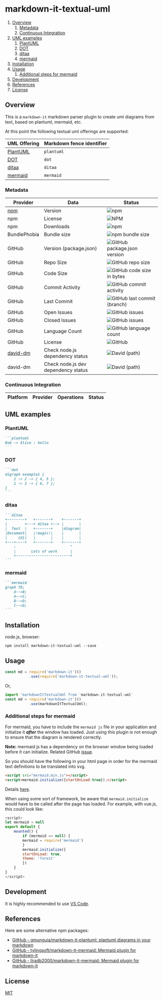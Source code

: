 # markdown-it-textual-uml

1. [Overview](#overview)
   1. [Metadata](#metadata)
   2. [Continuous Integration](#continuous-integration)
2. [UML examples](#uml-examples)
   1. [PlantUML](#plantuml)
   2. [DOT](#dot)
   3. [ditaa](#ditaa)
   4. [mermaid](#mermaid)
3. [Installation](#installation)
4. [Usage](#usage)
   1. [Additional steps for mermaid](#additional-steps-for-mermaid)
5. [Development](#development)
6. [References](#references)
7. [License](#license)

## Overview

This is a `markdown-it` markdown parser plugin to create uml diagrams from text, based on plantuml, mermaid, etc.

At this point the following textual uml offerings are supported:

| UML Offering                                                | Markdown fence identifier |
| ----------------------------------------------------------- | ------------------------- |
| [PlantUML](http://plantuml.com/)                            | `plantuml`                |
| [DOT](https://graphviz.gitlab.io/_pages/doc/info/lang.html) | `dot`                     |
| [ditaa](http://ditaa.sourceforge.net/)                      | `ditaa`                   |
| [mermaid](https://github.com/knsv/mermaid)                  | `mermaid`                 |

### Metadata

| Provider                                                               | Data                                | Status                                                                                                                 |
| ---------------------------------------------------------------------- | ----------------------------------- | ---------------------------------------------------------------------------------------------------------------------- |
| [npm](https://www.npmjs.com/package/markdown-it-textual-uml)           | Version                             | ![npm](https://img.shields.io/npm/v/markdown-it-textual-uml)                                                           |
| npm                                                                    | License                             | ![NPM](https://img.shields.io/npm/l/markdown-it-textual-uml)                                                           |
| npm                                                                    | Downloads                           | ![npm](https://img.shields.io/npm/dw/markdown-it-textual-uml)                                                          |
| BundlePhobia                                                           | Bundle size                         | ![npm bundle size](https://img.shields.io/bundlephobia/min/markdown-it-textual-uml)                                    |
| GitHub                                                                 | Version (package.json)              | ![GitHub package.json version](https://img.shields.io/github/package-json/v/manastalukdar/markdown-it-textual-uml)     |
| GitHub                                                                 | Repo Size                           | ![GitHub repo size](https://img.shields.io/github/repo-size/manastalukdar/markdown-it-textual-uml)                     |
| GitHub                                                                 | Code Size                           | ![GitHub code size in bytes](https://img.shields.io/github/languages/code-size/manastalukdar/markdown-it-textual-uml)  |
| GitHub                                                                 | Commit Activity                     | ![GitHub commit activity](https://img.shields.io/github/commit-activity/m/manastalukdar/markdown-it-textual-uml)       |
| GitHub                                                                 | Last Commit                         | ![GitHub last commit (branch)](https://img.shields.io/github/last-commit/manastalukdar/markdown-it-textual-uml/master) |
| GitHub                                                                 | Open Issues                         | ![GitHub issues](https://img.shields.io/github/issues-raw/manastalukdar/markdown-it-textual-uml)                       |
| GitHub                                                                 | Closed Issues                       | ![GitHub issues](https://img.shields.io/github/issues-closed/manastalukdar/markdown-it-textual-uml)                    |
| GitHub                                                                 | Language Count                      | ![GitHub language count](https://img.shields.io/github/languages/count/manastalukdar/markdown-it-textual-uml)          |
| GitHub                                                                 | License                             | ![GitHub](https://img.shields.io/github/license/manastalukdar/markdown-it-textual-uml)                                 |
| [david-dm](https://david-dm.org/manastalukdar/markdown-it-textual-uml) | Check node.js dependency status     | ![David (path)](https://img.shields.io/david/manastalukdar/markdown-it-textual-uml)                                    |
| david-dm                                                               | Check node.js dev dependency status | ![David (path)](https://img.shields.io/david/manastalukdar/markdown-it-textual-uml?type=dev)                           |

### Continuous Integration

| Platform | Provider | Operations | Status |
| -------- | -------- | ---------- | ------ |

## UML examples

### PlantUML

````markdown
```plantuml
Bob -> Alice : hello
```
````

### DOT

````markdown
```dot
digraph example1 {
    1 -> 2 -> { 4, 5 };
    1 -> 3 -> { 6, 7 };
}
```
````

### ditaa

````markdown
```ditaa
+--------+   +-------+    +-------+
|        +---+ ditaa +--> |       |
|  Text  |   +-------+    |diagram|
|Document|   |!magic!|    |       |
|     {d}|   |       |    |       |
+---+----+   +-------+    +-------+
	:                         ^
	|       Lots of work      |
	+-------------------------+
```
````

### mermaid

````markdown
```mermaid
graph TD;
    A-->B;
    A-->C;
    B-->D;
    C-->D;
```
````

## Installation

node.js, browser:

```text
npm install markdown-it-textual-uml --save
```

## Usage

```javascript
const md = require('markdown-it')()
           .use(require('markdown-it-textual-uml'));
```

Or,

```javascript
import 'markdownItTextualUml from 'markdown-it-textual-uml'
const md = require('markdown-it')()
           .use(markdownItTextualUml);
```

### Additional steps for mermaid

For mermaid, you have to include the `mermaid js` file in your application and initialize it **_after_** the window has loaded. Just using this plugin is not enough to ensure that the diagram is rendered correctly.

**Note:** mermaid js has a dependency on the browser window being loaded before it can initialize. Related GitHub [issue](https://github.com/knsv/mermaid/issues/485).

So you should have the following in your html page in order for the mermaid text definitions to be translated into svg.

```html
<script src="mermaid.min.js"></script>
<script>mermaid.initialize({startOnLoad:true});</script>
```

Details [here](https://mermaidjs.github.io/#/usage?id=simple-usage-on-a-web-page).

When using some sort of framework, be aware that `mermaid.initialize` would have to be called after the page has loaded. For example, with vue.js, this could look like:

```javascript
<script>
let mermaid = null
export default {
    mounted() {
        if (mermaid == null) {
        mermaid = require('mermaid')
        }
        mermaid.initialize({
        startOnLoad: true,
        theme: 'forest'
        })
    }
}
</script>
```

## Development

It is highly recommended to use [VS Code](https://code.visualstudio.com/).

## References

Here are some alternative npm packages:

- [GitHub - gmunguia/markdown-it-plantuml: plantuml diagrams in your markdown](https://github.com/gmunguia/markdown-it-plantuml)
- [GitHub - tylingsoft/markdown-it-mermaid: Mermaid plugin for markdown-it](https://github.com/tylingsoft/markdown-it-mermaid)
- [GitHub - liradb2000/markdown-it-mermaid: Mermaid plugin for markdown-it](https://github.com/liradb2000/markdown-it-mermaid)

## License

[MIT](https://github.com/manastalukdar/markdown-it-textual-uml/blob/master/LICENSE)
